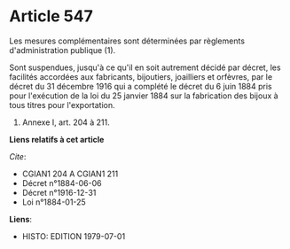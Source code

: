 # Article 547

Les mesures complémentaires sont déterminées par règlements d'administration publique (1).

Sont suspendues, jusqu'à ce qu'il en soit autrement décidé par décret, les facilités accordées aux fabricants, bijoutiers,
joailliers et orfèvres, par le décret du 31 décembre 1916 qui a complété le décret du 6 juin 1884 pris pour l'exécution de la
loi du 25 janvier 1884 sur la fabrication des bijoux à tous titres pour l'exportation.

1)  Annexe I, art. 204 à 211.

**Liens relatifs à cet article**

_Cite_:

  - CGIAN1 204 A CGIAN1 211
  - Décret n°1884-06-06
  - Décret n°1916-12-31
  - Loi n°1884-01-25

**Liens**:

  - HISTO: EDITION 1979-07-01

